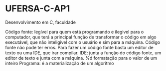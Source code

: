 # UFERSA-C-AP1
Desenvolvimento em C, faculdade

Código fonte: legível para quem está programando e ilegivel para o computador, que terá a principal função de transformar o código em algo executável, que não inteligivel com o usuário e sim para a máquina.
Código fonte não pode ter erros.
Para fazer um código fonte basta um editor de texto ou uma IDE, que irar compilar.
IDE: junta a função do código fonte, um editor de texto e junta com a máquina.
%d formatação para o valor de um inteiro
Programa: é a materialização de um algoritmo 
